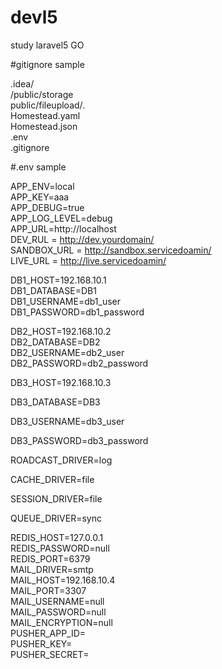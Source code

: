 # devl5
study laravel5
GO 


#gitignore sample

.idea/    
/public/storage    
public/fileupload/*.*    
Homestead.yaml    
Homestead.json    
.env  
.gitignore    


#.env sample

APP_ENV=local  
APP_KEY=aaa  
APP_DEBUG=true   
APP_LOG_LEVEL=debug    
APP_URL=http://localhost    
DEV_RUL = http://dev.yourdomain/   
SANDBOX_URL = http://sandbox.servicedoamin/    
LIVE_URL = http://live.servicedoamin/    


DB1_HOST=192.168.10.1  
DB1_DATABASE=DB1  
DB1_USERNAME=db1_user  
DB1_PASSWORD=db1_password  


DB2_HOST=192.168.10.2  
DB2_DATABASE=DB2  
DB2_USERNAME=db2_user  
DB2_PASSWORD=db2_password  

DB3_HOST=192.168.10.3   

DB3_DATABASE=DB3    

DB3_USERNAME=db3_user    

DB3_PASSWORD=db3_password    

ROADCAST_DRIVER=log    

CACHE_DRIVER=file    

SESSION_DRIVER=file    

QUEUE_DRIVER=sync    


REDIS_HOST=127.0.0.1    
REDIS_PASSWORD=null    
REDIS_PORT=6379    
MAIL_DRIVER=smtp    
MAIL_HOST=192.168.10.4    
MAIL_PORT=3307    
MAIL_USERNAME=null    
MAIL_PASSWORD=null    
MAIL_ENCRYPTION=null    
PUSHER_APP_ID=    
PUSHER_KEY=     
PUSHER_SECRET=    

